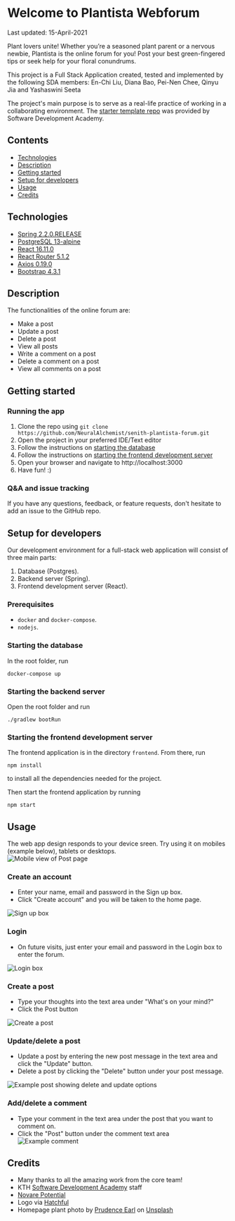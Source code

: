 # Welcome to Plantista Webforum
Last updated: 15-April-2021

Plant lovers unite! Whether you’re a seasoned plant parent or a nervous newbie, Plantista is the online forum for you!
Post your best green-fingered tips or seek help for your floral conundrums.

This project is a Full Stack Application created, tested and implemented by the following SDA members: En-Chi Liu, Diana Bao, Pei-Nen Chee, Qinyu Jia and Yashaswini Seeta  

The project's main purpose is to serve as a real-life practice of working in a collaborating environment. The [starter template repo](https://github.com/softwaredevacademy/be-mini-group-project) was provided by Software Development Academy.

## Contents

- [Technologies](https://github.com/NeuralAlchemist/senith-plantista-forum#technologies)
- [Description](https://github.com/NeuralAlchemist/senith-plantista-forum#description)
- [Getting started](https://github.com/NeuralAlchemist/senith-plantista-forum#getting-started)
- [Setup for developers](https://github.com/NeuralAlchemist/senith-plantista-forum#setup-for-developers)
- [Usage](https://github.com/NeuralAlchemist/senith-plantista-forum#usage)
- [Credits](https://github.com/NeuralAlchemist/senith-plantista-forum#credits)

## Technologies

- [Spring 2.2.0.RELEASE](https://spring.io/projects/spring-boot)
- [PostgreSQL 13-alpine](https://www.postgresql.org)
- [React 16.11.0](https://reactjs.org)
- [React Router 5.1.2](https://reacttraining.com/react-router/web/guides/quick-start)
- [Axios 0.19.0](https://github.com/axios/axios)
- [Bootstrap 4.3.1](https://getbootstrap.com/)

## Description

The functionalities of the online forum are:
- Make a post
- Update a post  
- Delete a post
- View all posts
- Write a comment on a post
- Delete a comment on a post
- View all comments on a post

## Getting started

### Running the app
1. Clone the repo using `git clone https://github.com/NeuralAlchemist/senith-plantista-forum.git`
2. Open the project in your preferred IDE/Text editor
3. Follow the instructions on [starting the database](https://github.com/NeuralAlchemist/senith-plantista-forum#starting-the-database)
4. Follow the instructions on [starting the frontend development server](https://github.com/NeuralAlchemist/senith-plantista-forum#starting-the-frontend-development-server)
5. Open your browser and navigate to http://localhost:3000
6. Have fun! :)

### Q&A and issue tracking

If you have any questions, feedback, or feature requests, don't hesitate to add an issue to the GitHub repo.



## Setup for developers
Our development environment for a full-stack web application will consist of three main parts:

1. Database (Postgres).
2. Backend server (Spring).
3. Frontend development server (React).

### Prerequisites
- `docker` and `docker-compose`.
- `nodejs`.

### Starting the database
In the root folder, run
```
docker-compose up
```

### Starting the backend server
Open the root folder and run
```
./gradlew bootRun
```

### Starting the frontend development server
The frontend application is in the directory `frontend`. From there, run 
```
npm install
```
to install all the dependencies needed for the project.

Then start the frontend application by running
```
npm start
```
## Usage
The web app design responds to your device sreen. Try using it on mobiles (example below), tablets or desktops.  
![Mobile view of Post page](screenshots/post-mobile.png)
### Create an account
- Enter your name, email and password in the Sign up box.  
- Click "Create account" and you will be taken to the home page.


![Sign up box](screenshots/landing-signup.png)

### Login
- On future visits, just enter your email and password in the Login box to enter the forum.

![Login box](screenshots/landing-login.png)

### Create a post
- Type your thoughts into the text area under "What's on your mind?"
- Click the Post button

![Create a post](screenshots/post-create-post.png)

### Update/delete a post
- Update a post by entering the new post message in the text area and click the "Update" button.  
- Delete a post by clicking the "Delete" button under your post message.  

![Example post showing delete and update options](screenshots/post-update.png)

### Add/delete a comment
- Type your comment in the text area under the post that you want to comment on.
- Click the "Post" button under the comment text area
![Example comment](screenshots/post-example-post.png)

## Credits

- Many thanks to all the amazing work from the core team!
- KTH [Software Development Academy](https://sdaproject.se/) staff
- [Novare Potential](https://www.novarepotential.com/)
- Logo via [Hatchful](https://hatchful.shopify.com/)
- Homepage plant photo by [Prudence Earl](https://unsplash.com/@prudenceearl?utm_source=unsplash&utm_medium=referral&utm_content=creditCopyText) on [Unsplash](https://unsplash.com/s/photos/plants?utm_source=unsplash&utm_medium=referral&utm_content=creditCopyText)
  
